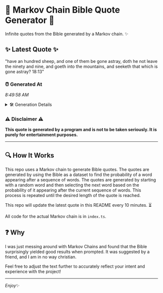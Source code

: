 # 📖 Markov Chain Bible Quote Generator 📖

Infinite quotes from the Bible generated by a Markov chain. ✨

## ✨ Latest Quote ✨
"have an hundred sheep, and one of them be gone astray, doth he not leave the ninety and nine, and goeth into the mountains, and seeketh that which is gone astray? 18:13"

### ⏰ Generated At
*8:49:58 AM*

<details>
    <summary>🛠️ Generation Details</summary>
    <p>
        <strong>🌱 Seed:</strong> have<br>
        <strong>🔄 Iterations:</strong> 31<br>
        <strong>📜 Context History:</strong><br>[ have ]: an<br>[ have, an ]: hundred<br>[ have, an, hundred ]: sheep,<br>[ have, an, hundred, sheep, ]: and<br>[ have, an, hundred, sheep,, and ]: one<br>[ have, an, hundred, sheep,, and, one ]: of<br>[ an, hundred, sheep,, and, one, of ]: them<br>[ hundred, sheep,, and, one, of, them ]: be<br>[ sheep,, and, one, of, them, be ]: gone<br>[ and, one, of, them, be, gone ]: astray,<br>[ one, of, them, be, gone, astray, ]: doth<br>[ of, them, be, gone, astray,, doth ]: he<br>[ them, be, gone, astray,, doth, he ]: not<br>[ be, gone, astray,, doth, he, not ]: leave<br>[ gone, astray,, doth, he, not, leave ]: the<br>[ astray,, doth, he, not, leave, the ]: ninety<br>[ doth, he, not, leave, the, ninety ]: and<br>[ he, not, leave, the, ninety, and ]: nine,<br>[ not, leave, the, ninety, and, nine, ]: and<br>[ leave, the, ninety, and, nine,, and ]: goeth<br>[ the, ninety, and, nine,, and, goeth ]: into<br>[ ninety, and, nine,, and, goeth, into ]: the<br>[ and, nine,, and, goeth, into, the ]: mountains,<br>[ nine,, and, goeth, into, the, mountains, ]: and<br>[ and, goeth, into, the, mountains,, and ]: seeketh<br>[ goeth, into, the, mountains,, and, seeketh ]: that<br>[ into, the, mountains,, and, seeketh, that ]: which<br>[ the, mountains,, and, seeketh, that, which ]: is<br>[ mountains,, and, seeketh, that, which, is ]: gone<br>[ and, seeketh, that, which, is, gone ]: astray?<br>[ seeketh, that, which, is, gone, astray? ]: 18:13<br>
    </p>
</details>

### ⚠️ Disclaimer ⚠️
**This quote is generated by a program and is not to be taken seriously. It is purely for entertainment purposes.**

---

## 🔍 How It Works

This repo uses a Markov chain to generate Bible quotes. The quotes are generated by using the Bible as a dataset to find the probability of a word appearing after a sequence of words. The quotes are generated by starting with a random word and then selecting the next word based on the probability of it appearing after the current sequence of words. This process is repeated until the desired length of the quote is reached.

This repo will update the latest quote in this README every 10 minutes. ⏳

All code for the actual Markov chain is in `index.ts`.

## ❓ Why

I was just messing around with Markov Chains and found that the Bible surprisingly yielded good results when prompted. 
It was suggested by a friend, and I am in no way christian.

Feel free to adjust the text further to accurately reflect your intent and experience with the project!

---

*Enjoy*✨
